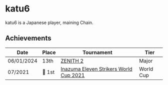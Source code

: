 # katu6

katu6 is a Japanese player, maining Chain.

## Achievements

| Date | Place | Tournament | Tier |
| - | - | - | - |
| 06/01/2024 | 13th | [ZENITH 2](../../tournaments/misc/zenith2.md) | Major |
| 07/2021 |:1st_place_medal: 1st | [Inazuma Eleven Strikers World Cup 2021](../../tournaments/worldcup21.md) | World Cup |
